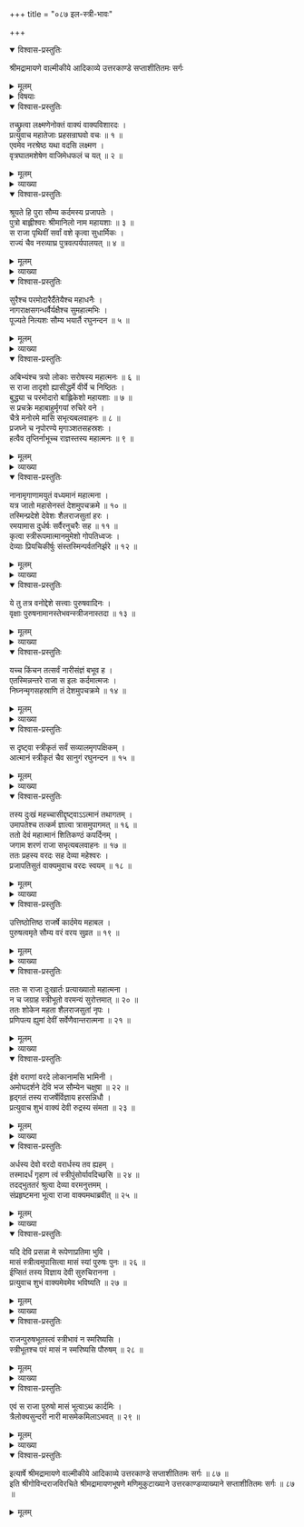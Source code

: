 +++
title = "०८७ इल-स्त्री-भावः"

+++

<details open><summary>विश्वास-प्रस्तुतिः</summary>

श्रीमद्रामायणे वाल्मीकीये आदिकाव्ये उत्तरकाण्डे सप्ताशीतितमः सर्गः
</details>

<details><summary>मूलम्</summary>

श्रीमद्रामायणे वाल्मीकीये आदिकाव्ये उत्तरकाण्डे सप्ताशीतितमः सर्गः
</details>

<details><summary>विषयाः</summary>

रामेण लक्ष्मणं प्रति  
स्वस्याप्य् अश्व-मेध-महिमाऽवगत्य्-अवगमनाय  
इलोपाख्यान-कथनारंभः ॥ १ ॥  
मृगयार्थं वनं गतेन +इल-नाम्ना राज्ञा  
पार्वती-परितोषणाय सर्वानुचरैः सह नारी-भूय  
विहरतो हरस्य विहार-वन-गमनम् ॥ २ ॥  
तत्-प्रभावात्-परिजनैस् सह स्त्री-भूतेन तेन राज्ञा  
तपस्-तोषित-पार्वती-प्रसादात्  
पर्यायेणैकैकस्मिन् मासे स्त्रीत्वस्य  
पुनर् एकैकस्मिन् मासे पुंस्त्वस्य चाधिगमः ॥ ३ ॥
</details>

<details open><summary>विश्वास-प्रस्तुतिः</summary>

तच्छ्रुत्वा लक्ष्मणेनोक्तं वाक्यं वाक्यविशारदः ।  
प्रत्युवाच महातेजाः प्रहसन्राघवो वचः ॥ १ ॥  
एवमेव नरश्रेष्ठ यथा वदसि लक्ष्मण ।  
वृत्रघातमशेषेण वाजिमेधफलं च यत् ॥ २ ॥
</details>

<details><summary>मूलम्</summary>

तच्छ्रुत्वा लक्ष्मणेनोक्तं वाक्यं वाक्यविशारदः ।  
प्रत्युवाच महातेजाः प्रहसन्राघवो वचः ॥ १ ॥  
एवमेव नरश्रेष्ठ यथा वदसि लक्ष्मण ।  
वृत्रघातमशेषेण वाजिमेधफलं च यत् ॥ २ ॥
</details>

<details><summary>व्याख्या</summary>

अश्वमेधवैभवं स्वयमपि जानामीति प्रहासः ॥ १-२ ॥
</details>

<details open><summary>विश्वास-प्रस्तुतिः</summary>

श्रूयते हि पुरा सौम्य कर्दमस्य प्रजापतेः ।  
पुत्रो बाह्लीश्वरः श्रीमानिलो नाम महायशाः ॥ ३ ॥  
स राजा पृथिवीं सर्वां वशे कृत्वा सुधार्मिकः ।  
राज्यं चैव नरव्याघ्र पुत्रवत्पर्यपालयत् ॥ ४ ॥
</details>

<details><summary>मूलम्</summary>

श्रूयते हि पुरा सौम्य कर्दमस्य प्रजापतेः ।  
पुत्रो बाह्लीश्वरः श्रीमानिलो नाम महायशाः ॥ ३ ॥  
स राजा पृथिवीं सर्वां वशे कृत्वा सुधार्मिकः ।  
राज्यं चैव नरव्याघ्र पुत्रवत्पर्यपालयत् ॥ ४ ॥
</details>

<details><summary>व्याख्या</summary>

अथ वृषध्वजप्रियं विष्ण्वाराधनरूपं हयमेधं श्लाघयितुं राम उपक्रमते – श्रूयत इत्यादि । बाह्विर्देशविशेषः ॥ ३-४ ॥
</details>

<details open><summary>विश्वास-प्रस्तुतिः</summary>

सुरैश्च परमोदारैर्दैतेयैश्च महाधनैः ।  
नागराक्षसगन्धर्वैर्यक्षैश्च सुमहात्मभिः ।  
पूज्यते नित्यशः सौम्य भयार्तै रघुनन्दन ॥ ५ ॥
</details>

<details><summary>मूलम्</summary>

सुरैश्च परमोदारैर्दैतेयैश्च महाधनैः ।  
नागराक्षसगन्धर्वैर्यक्षैश्च सुमहात्मभिः ।  
पूज्यते नित्यशः सौम्य भयार्तै रघुनन्दन ॥ ५ ॥
</details>

<details><summary>व्याख्या</summary>

भयार्तैरिति विशेषणं दैतेयादीनाम् ॥ ५ ॥
</details>

<details open><summary>विश्वास-प्रस्तुतिः</summary>

अबिभ्यंश्च त्रयो लोकाः सरोषस्य महात्मनः ॥ ६ ॥  
स राजा तादृशो ह्यासीद्धर्मे वीर्ये च निष्ठितः ।  
बुद्ध्या च परमोदारो बाह्लिकेशो महायशाः ॥ ७ ॥  
स प्रचक्रे महाबाहुर्मृगयां रुचिरे वने ।  
चैत्रे मनोरमे मासि सभृत्यबलवाहनः ॥ ८ ॥  
प्रजघ्ने च नृपोरण्ये मृगाञ्शतसहस्रशः ।  
हत्वैव तृप्तिर्नाभूच्च राज्ञस्तस्य महात्मनः ॥ ९ ॥
</details>

<details><summary>मूलम्</summary>

अबिभ्यंश्च त्रयो लोकाः सरोषस्य महात्मनः ॥ ६ ॥  
स राजा तादृशो ह्यासीद्धर्मे वीर्ये च निष्ठितः ।  
बुद्ध्या च परमोदारो बाह्लिकेशो महायशाः ॥ ७ ॥  
स प्रचक्रे महाबाहुर्मृगयां रुचिरे वने ।  
चैत्रे मनोरमे मासि सभृत्यबलवाहनः ॥ ८ ॥  
प्रजघ्ने च नृपोरण्ये मृगाञ्शतसहस्रशः ।  
हत्वैव तृप्तिर्नाभूच्च राज्ञस्तस्य महात्मनः ॥ ९ ॥
</details>

<details><summary>व्याख्या</summary>

भयहेतुश्च तद्रोष इत्याह – अबिभ्यन्निति । बिभियुरित्यर्थः ॥ ६-९ ॥
</details>

<details open><summary>विश्वास-प्रस्तुतिः</summary>

नानामृगाणामयुतं वध्यमानं महात्मना ।  
यत्र जातो महासेनस्तं देशमुपचक्रमे ॥ १० ॥  
तस्मिन्प्रदेशे देवेशः शैलराजसुतां हरः ।  
रमयामास दुर्धर्षः सर्वैरनुचरैः सह ॥ ११ ॥  
कृत्वा स्त्रीरूपमात्मानमुमेशो गोपतिध्वजः ।  
देव्याः प्रियचिकीर्षुः संस्तस्मिन्पर्वतनिर्झरे ॥ १२ ॥
</details>

<details><summary>मूलम्</summary>

नानामृगाणामयुतं वध्यमानं महात्मना ।  
यत्र जातो महासेनस्तं देशमुपचक्रमे ॥ १० ॥  
तस्मिन्प्रदेशे देवेशः शैलराजसुतां हरः ।  
रमयामास दुर्धर्षः सर्वैरनुचरैः सह ॥ ११ ॥  
कृत्वा स्त्रीरूपमात्मानमुमेशो गोपतिध्वजः ।  
देव्याः प्रियचिकीर्षुः संस्तस्मिन्पर्वतनिर्झरे ॥ १२ ॥
</details>

<details><summary>व्याख्या</summary>

अयुतं अयुतसंख्याकं । वध्यमानमभूदिति शेषः । यत्र जात इत्यादि । महासेनः स्कन्दः ॥ १०-१२ ॥
</details>

<details open><summary>विश्वास-प्रस्तुतिः</summary>

ये तु तत्र वनोद्देशे सत्त्वाः पुरुषवादिनः ।  
वृक्षाः पुरुषनामानस्तेभवन्स्त्रीजनास्तदा ॥ १३ ॥
</details>

<details><summary>मूलम्</summary>

ये तु तत्र वनोद्देशे सत्त्वाः पुरुषवादिनः ।  
वृक्षाः पुरुषनामानस्तेभवन्स्त्रीजनास्तदा ॥ १३ ॥
</details>

<details><summary>व्याख्या</summary>

पुरुष इति वादो व्यपदेशो येषामिति पुरुषवादिनः । पुल्लिङ्गशब्दवाच्या ये पदार्थाः सन्ति ॥ १३ ॥
</details>

<details open><summary>विश्वास-प्रस्तुतिः</summary>

यच्च किंचन तत्सर्वं नारीसंज्ञं बभूव ह ।  
एतस्मिन्नन्तरे राजा स इलः कर्दमात्मजः ।  
निघ्नन्मृगसहस्राणि तं देशमुपचक्रमे ॥ १४ ॥
</details>

<details><summary>मूलम्</summary>

यच्च किंचन तत्सर्वं नारीसंज्ञं बभूव ह ।  
एतस्मिन्नन्तरे राजा स इलः कर्दमात्मजः ।  
निघ्नन्मृगसहस्राणि तं देशमुपचक्रमे ॥ १४ ॥
</details>

<details><summary>व्याख्या</summary>

अन्यच्च यच्च किंचन नपुंसकलिङ्गवाच्यमस्ति तत्सर्वं नारीसंज्ञं स्त्रीलिङ्गशब्दवाच्यतार्हं स्त्रीवेषं बभूव ॥ १४ ॥
</details>

<details open><summary>विश्वास-प्रस्तुतिः</summary>

स दृष्ट्वा स्त्रीकृतं सर्वं सव्यालमृगपक्षिकम् ।  
आत्मानं स्त्रीकृतं चैव सानुगं रघुनन्दन ॥ १५ ॥
</details>

<details><summary>मूलम्</summary>

स दृष्ट्वा स्त्रीकृतं सर्वं सव्यालमृगपक्षिकम् ।  
आत्मानं स्त्रीकृतं चैव सानुगं रघुनन्दन ॥ १५ ॥
</details>

<details><summary>व्याख्या</summary>

आत्मानं च स्त्रीकृतम् ॥ १५ ॥
</details>

<details open><summary>विश्वास-प्रस्तुतिः</summary>

तस्य दुःखं महच्चासीद्दृष्ट्वाऽऽत्मानं तथागतम् ।  
उमापतेश्च तत्कर्म ज्ञात्वा त्रासमुपागमत् ॥ १६ ॥  
ततो देवं महात्मानं शितिकण्ठं कपर्दिनम् ।  
जगाम शरणं राजा सभृत्यबलवाहनः ॥ १७ ॥  
ततः प्रहस्य वरदः सह देव्या महेश्वरः ।  
प्रजापतिसुतं वाक्यमुवाच वरदः स्वयम् ॥ १८ ॥
</details>

<details><summary>मूलम्</summary>

तस्य दुःखं महच्चासीद्दृष्ट्वाऽऽत्मानं तथागतम् ।  
उमापतेश्च तत्कर्म ज्ञात्वा त्रासमुपागमत् ॥ १६ ॥  
ततो देवं महात्मानं शितिकण्ठं कपर्दिनम् ।  
जगाम शरणं राजा सभृत्यबलवाहनः ॥ १७ ॥  
ततः प्रहस्य वरदः सह देव्या महेश्वरः ।  
प्रजापतिसुतं वाक्यमुवाच वरदः स्वयम् ॥ १८ ॥
</details>

<details><summary>व्याख्या</summary>

तथागतं तथावस्थां प्राप्तमात्मानं दृष्ट्वा तच्चात्मनस्तथाप्राप्तिरूपं कर्म तदिच्छावशात्प्राप्तं ज्ञात्वा त्रासमुपागमत् ॥ १६-१८ ॥
</details>

<details open><summary>विश्वास-प्रस्तुतिः</summary>

उत्तिष्ठोत्तिष्ठ राजर्षे कार्दमेय महाबल ।  
पुरुषत्वमृते सौम्य वरं वरय सुव्रत ॥ १९ ॥
</details>

<details><summary>मूलम्</summary>

उत्तिष्ठोत्तिष्ठ राजर्षे कार्दमेय महाबल ।  
पुरुषत्वमृते सौम्य वरं वरय सुव्रत ॥ १९ ॥
</details>

<details><summary>व्याख्या</summary>

कार्दमेयेति शुभ्रादित्वाड्ढक् । पुरुषत्वं ऋते पुरुषत्वं विना ॥ १९ ॥
</details>

<details open><summary>विश्वास-प्रस्तुतिः</summary>

ततः स राजा दुःखार्तः प्रत्याख्यातो महात्मना ।  
न च जग्राह स्त्रीभूतो वरमन्यं सुरोत्तमात् ॥ २० ॥  
ततः शोकेन महता शैलराजसुतां नृपः ।  
प्रणिपत्य ह्युमां देवीं सर्वेणैवान्तरात्मना ॥ २१ ॥
</details>

<details><summary>मूलम्</summary>

ततः स राजा दुःखार्तः प्रत्याख्यातो महात्मना ।  
न च जग्राह स्त्रीभूतो वरमन्यं सुरोत्तमात् ॥ २० ॥  
ततः शोकेन महता शैलराजसुतां नृपः ।  
प्रणिपत्य ह्युमां देवीं सर्वेणैवान्तरात्मना ॥ २१ ॥
</details>

<details><summary>व्याख्या</summary>

न च जग्राह स्त्रीभूत इति । गुरुवैषम्यमार्षं । अन्यद्वरं पुंस्त्ववरणव्यतिरिक्तं वरं न जग्राह ॥ २०-२१ ॥
</details>

<details open><summary>विश्वास-प्रस्तुतिः</summary>

ईशे वराणां वरदे लोकानामसि भामिनी ।  
अमोघदर्शने देवि भज सौम्येन चक्षुषा ॥ २२ ॥  
हृद्गतं तस्य राजर्षेर्विज्ञाय हरसन्निधौ ।  
प्रत्युवाच शुभं वाक्यं देवी रुद्रस्य संमता ॥ २३ ॥
</details>

<details><summary>मूलम्</summary>

ईशे वराणां वरदे लोकानामसि भामिनी ।  
अमोघदर्शने देवि भज सौम्येन चक्षुषा ॥ २२ ॥  
हृद्गतं तस्य राजर्षेर्विज्ञाय हरसन्निधौ ।  
प्रत्युवाच शुभं वाक्यं देवी रुद्रस्य संमता ॥ २३ ॥
</details>

<details><summary>व्याख्या</summary>

सौम्येन चक्षुषा अनुग्रहचक्षुषा । मां भज अनुगृहाण ॥ २२-२३ ॥
</details>

<details open><summary>विश्वास-प्रस्तुतिः</summary>

अर्धस्य देवो वरदो वरार्धस्य तव ह्यहम् ।  
तस्मादर्धं गृहाण त्वं स्त्रीपुंसोर्यावदिच्छसि ॥ २४ ॥  
तदद्भुततरं श्रुत्वा देव्या वरमनुत्तमम् ।  
संप्रहृष्टमना भूत्वा राजा वाक्यमथाब्रवीत् ॥ २५ ॥
</details>

<details><summary>मूलम्</summary>

अर्धस्य देवो वरदो वरार्धस्य तव ह्यहम् ।  
तस्मादर्धं गृहाण त्वं स्त्रीपुंसोर्यावदिच्छसि ॥ २४ ॥  
तदद्भुततरं श्रुत्वा देव्या वरमनुत्तमम् ।  
संप्रहृष्टमना भूत्वा राजा वाक्यमथाब्रवीत् ॥ २५ ॥
</details>

<details><summary>व्याख्या</summary>

स्त्रीपुंसोरर्धस्य । समासाजन्तनिपाताभाव आर्षः । पुरुषत्वप्राप्तिरूपे वरे अर्धस्य देवो वरदो दाता । अर्धस्यैवाहं दात्री । अस्मात्त्वं मत्तोर्धं गृहाण । यावदिच्छसि यदिच्छसि ॥ २४-२५ ॥
</details>

<details open><summary>विश्वास-प्रस्तुतिः</summary>

यदि देवि प्रसन्ना मे रूपेणाप्रतिमा भुवि ।  
मासं स्त्रीत्वमुपासित्वा मासं स्यां पुरुषः पुनः ॥ २६ ॥  
ईप्सितं तस्य विज्ञाय देवी सुरुचिरानना ।  
प्रत्युवाच शुभं वाक्यमेवमेव भविष्यति ॥ २७ ॥
</details>

<details><summary>मूलम्</summary>

यदि देवि प्रसन्ना मे रूपेणाप्रतिमा भुवि ।  
मासं स्त्रीत्वमुपासित्वा मासं स्यां पुरुषः पुनः ॥ २६ ॥  
ईप्सितं तस्य विज्ञाय देवी सुरुचिरानना ।  
प्रत्युवाच शुभं वाक्यमेवमेव भविष्यति ॥ २७ ॥
</details>

<details><summary>व्याख्या</summary>

उपासित्वा प्राप्य ॥ २६-२७ ॥
</details>

<details open><summary>विश्वास-प्रस्तुतिः</summary>

राजन्पुरुषभूतस्त्वं स्त्रीभावं न स्मरिष्यसि ।  
स्त्रीभूतश्च परं मासं न स्मरिष्यसि पौरुषम् ॥ २८ ॥
</details>

<details><summary>मूलम्</summary>

राजन्पुरुषभूतस्त्वं स्त्रीभावं न स्मरिष्यसि ।  
स्त्रीभूतश्च परं मासं न स्मरिष्यसि पौरुषम् ॥ २८ ॥
</details>

<details><summary>व्याख्या</summary>

अनुग्रहान्तरमाह-राजन्नित्यादि ॥ २८ ॥
</details>

<details open><summary>विश्वास-प्रस्तुतिः</summary>

एवं स राजा पुरुषो मासं भूत्वाऽथ कार्दमिः ।  
त्रैलोक्यसुन्दरी नारी मासमेकमिलाऽभवत् ॥ २९ ॥
</details>

<details><summary>मूलम्</summary>

एवं स राजा पुरुषो मासं भूत्वाऽथ कार्दमिः ।  
त्रैलोक्यसुन्दरी नारी मासमेकमिलाऽभवत् ॥ २९ ॥
</details>

<details><summary>व्याख्या</summary>

कार्दभिः । अत इचञ् ॥ २९ ॥
</details>

<details open><summary>विश्वास-प्रस्तुतिः</summary>

इत्यार्षे श्रीमद्रामायणे वाल्मीकीये आदिकाव्ये उत्तरकाण्डे सप्ताशीतितमः सर्गः ॥ ८७ ॥  
इति श्रीगोविन्दराजविरचिते श्रीमद्रामायणभूषणे मणिमुकुटाख्याने उत्तरकाण्डव्याख्याने सप्ताशीतितमः सर्गः ॥ ८७ ॥
</details>

<details><summary>मूलम्</summary>

इत्यार्षे श्रीमद्रामायणे वाल्मीकीये आदिकाव्ये उत्तरकाण्डे सप्ताशीतितमः सर्गः ॥ ८७ ॥  
इति श्रीगोविन्दराजविरचिते श्रीमद्रामायणभूषणे मणिमुकुटाख्याने उत्तरकाण्डव्याख्याने सप्ताशीतितमः सर्गः ॥ ८७ ॥
</details>

